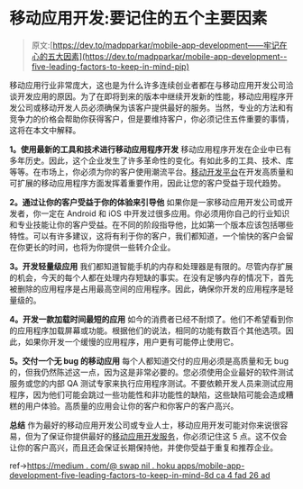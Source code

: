 # 移动应用开发:要记住的五个主要因素

> 原文:[https://dev.to/madpparkar/mobile-app-development——牢记在心的五大因素](https://dev.to/madpparkar/mobile-app-development--five-leading-factors-to-keep-in-mind-pip)

移动应用行业非常庞大，这也是为什么许多连续创业者都在与移动应用开发公司洽谈开发应用的原因。为了在即将到来的版本中继续开发新的性能，移动应用程序开发公司或移动开发人员必须确保为该客户提供最好的服务。当然，专业的方法和有竞争力的价格会帮助你获得客户，但是要维持客户，你必须记住五件重要的事情，这将在本文中解释。

**1。使用最新的工具和技术进行移动应用程序开发**
移动应用程序开发在企业中已有多年历史。因此，这个企业发生了许多革命性的变化。有如此多的工具、技术、库等等。在市场上，你必须为你的客户使用潮流平台。[移动开发平台](https://www.hokuapps.com/products/mobile-application-development-platform/)在开发高质量和可扩展的移动应用程序方面发挥着重要作用，因此让您的客户受益于现代趋势。

**2。通过让你的客户受益于你的体验来引导他**
如果你是一家移动应用开发公司或开发者，你一定在 Android 和 iOS 中开发过很多应用。你必须用你自己的行业知识和专业技能让你的客户受益。在不同的阶段指导他，比如第一个版本应该包括哪些特性。可以有许多建议，这将有利于你的客户，我们都知道，一个愉快的客户会留在你更长的时间，也将为你提供一些转介企业。

**3。开发轻量级应用**
我们都知道智能手机的内存和处理器是有限的。尽管内存扩展的机会，今天的每个人都在处理内存短缺的事实。在没有足够内存的情况下，首先被删除的应用程序是占用最高空间的应用程序。因此，确保你开发的应用程序是轻量级的。

**4。开发一款加载时间最短的应用**
如今的消费者已经不耐烦了。他们不希望看到你的应用程序加载屏幕或功能。根据他们的说法，相同的功能有数百个其他选项。因此，如果你开发一个缓慢的应用程序，用户更有可能停止使用它。

**5。交付一个无 bug 的移动应用**
每个人都知道交付的应用必须是高质量和无 bug 的，但我仍然陈述这一点，因为这是非常必要的。您必须使用企业最好的软件测试服务或您的内部 QA 测试专家来执行应用程序测试。不要依赖开发人员来测试应用程序，因为他们可能会跳过一些功能性和非功能性的缺陷，这些缺陷可能会造成糟糕的用户体验。高质量的应用会让你的客户和你客户的客户高兴。

**总结**
作为最好的移动应用开发公司或专业人士，移动应用开发可能对你来说很容易，但为了保证你提供最好的[移动应用开发服务](https://www.hokuapps.com/services/mobile-application-development/)，你必须记住这 5 点。这不仅会让你的客户高兴，而且还会保证长期保持他，并使你受益于重复和推荐企业。

ref->[https://medium . com/@ swap nil . hoku apps/mobile-app-development-five-leading-factors-to-keep-in-mind-8d ca 4 fad 26 ad](https://medium.com/@swapnil.hokuapps/mobile-app-development-five-leading-factors-to-keep-in-mind-8dca4fad26ad)